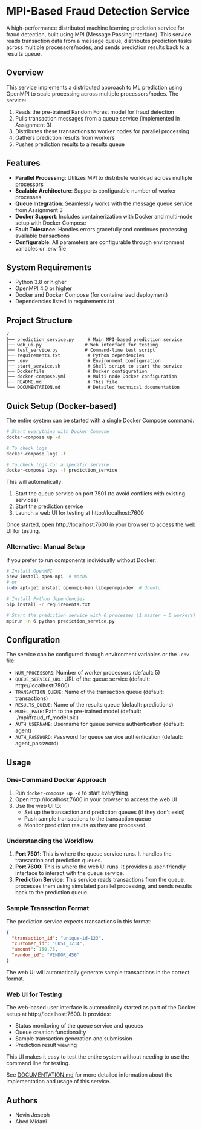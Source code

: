 # MPI-Based Fraud Detection Service

A high-performance distributed machine learning prediction service for fraud detection, built using MPI (Message Passing Interface). This service reads transaction data from a message queue, distributes prediction tasks across multiple processors/nodes, and sends prediction results back to a results queue.

## Overview

This service implements a distributed approach to ML prediction using OpenMPI to scale processing across multiple processors/nodes. The service:

1. Reads the pre-trained Random Forest model for fraud detection
2. Pulls transaction messages from a queue service (implemented in Assignment 3)
3. Distributes these transactions to worker nodes for parallel processing
4. Gathers prediction results from workers
5. Pushes prediction results to a results queue

## Features

- **Parallel Processing**: Utilizes MPI to distribute workload across multiple processors
- **Scalable Architecture**: Supports configurable number of worker processes
- **Queue Integration**: Seamlessly works with the message queue service from Assignment 3
- **Docker Support**: Includes containerization with Docker and multi-node setup with Docker Compose
- **Fault Tolerance**: Handles errors gracefully and continues processing available transactions
- **Configurable**: All parameters are configurable through environment variables or .env file

## System Requirements

- Python 3.8 or higher
- OpenMPI 4.0 or higher
- Docker and Docker Compose (for containerized deployment)
- Dependencies listed in requirements.txt

## Project Structure

```
/
├── prediction_service.py     # Main MPI-based prediction service
├── web_ui.py                # Web interface for testing
├── test_service.py          # Command-line test script
├── requirements.txt          # Python dependencies
├── .env                      # Environment configuration
├── start_service.sh          # Shell script to start the service
├── Dockerfile                # Docker configuration
├── docker-compose.yml        # Multi-node Docker configuration
├── README.md                 # This file
└── DOCUMENTATION.md          # Detailed technical documentation
```

## Quick Setup (Docker-based)

The entire system can be started with a single Docker Compose command:

```bash
# Start everything with Docker Compose
docker-compose up -d

# To check logs
docker-compose logs -f

# To check logs for a specific service
docker-compose logs -f prediction_service
```

This will automatically:

1. Start the queue service on port 7501 (to avoid conflicts with existing services)
2. Start the prediction service
3. Launch a web UI for testing at http://localhost:7600

Once started, open http://localhost:7600 in your browser to access the web UI for testing.

### Alternative: Manual Setup

If you prefer to run components individually without Docker:

```bash
# Install OpenMPI
brew install open-mpi  # macOS
# or
sudo apt-get install openmpi-bin libopenmpi-dev  # Ubuntu

# Install Python dependencies
pip install -r requirements.txt

# Start the prediction service with 6 processes (1 master + 5 workers)
mpirun -n 6 python prediction_service.py
```

## Configuration

The service can be configured through environment variables or the `.env` file:

- `NUM_PROCESSORS`: Number of worker processors (default: 5)
- `QUEUE_SERVICE_URL`: URL of the queue service (default: http://localhost:7500)
- `TRANSACTION_QUEUE`: Name of the transaction queue (default: transactions)
- `RESULTS_QUEUE`: Name of the results queue (default: predictions)
- `MODEL_PATH`: Path to the pre-trained model (default: ./mpi/fraud_rf_model.pkl)
- `AUTH_USERNAME`: Username for queue service authentication (default: agent)
- `AUTH_PASSWORD`: Password for queue service authentication (default: agent_password)

## Usage

### One-Command Docker Approach

1. Run `docker-compose up -d` to start everything
2. Open http://localhost:7600 in your browser to access the web UI
3. Use the web UI to:
   - Set up the transaction and prediction queues (if they don't exist)
   - Push sample transactions to the transaction queue
   - Monitor prediction results as they are processed

### Understanding the Workflow

1. **Port 7501**: This is where the queue service runs. It handles the transaction and prediction queues.
2. **Port 7600**: This is where the web UI runs. It provides a user-friendly interface to interact with the queue service.
3. **Prediction Service**: This service reads transactions from the queue, processes them using simulated parallel processing, and sends results back to the prediction queue.

### Sample Transaction Format

The prediction service expects transactions in this format:

```json
{
  "transaction_id": "unique-id-123",
  "customer_id": "CUST_1234",
  "amount": 150.75,
  "vendor_id": "VENDOR_456"
}
```

The web UI will automatically generate sample transactions in the correct format.

### Web UI for Testing

The web-based user interface is automatically started as part of the Docker setup at http://localhost:7600. It provides:

- Status monitoring of the queue service and queues
- Queue creation functionality
- Sample transaction generation and submission
- Prediction result viewing

This UI makes it easy to test the entire system without needing to use the command line for testing.

See [DOCUMENTATION.md](DOCUMENTATION.md) for more detailed information about the implementation and usage of this service.



## Authors
- Nevin Joseph
- Abed Midani
